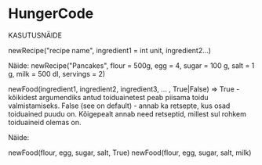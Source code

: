 HungerCode
==========

KASUTUSNÄIDE

newRecipe("recipe name", ingredient1 = int unit, ingredient2...)

Näide:
newRecipe("Pancakes", flour = 500g, egg = 4, sugar = 100 g, salt = 1 g, milk = 500 dl, servings = 2)



newFood(ingredient1, ingredient2, ingredient3, ... , True|False) => True - kõikidest argumendiks antud toiduainetest peab piisama toidu valmistamiseks. 
 False (see on default) - annab ka retsepte, kus osad toiduained puudu on. Kõigepealt annab need retseptid, millest sul rohkem toiduaineid olemas on.
 

Näide:

newFood(flour, egg, sugar, salt, True)
newFood(flour, egg, sugar, salt, milk)
